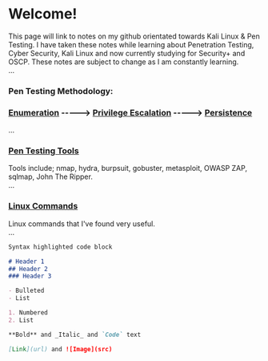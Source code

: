 # **Welcome!**

This page will link to notes on my github orientated towards Kali Linux & Pen Testing. 
I have taken these notes while learning about Penetration Testing, Cyber Security, Kali Linux and now currently studying for Security+ and OSCP.
These notes are subject to change as I am constantly learning.  
...

### **Pen Testing Methodology:**
### [Enumeration](https://github.com/h1dz/Pen-Testing/tree/Enumeration) -----> [Privilege Escalation](https://github.com/h1dz/Pen-Testing/tree/Privilege-Escalation) -----> [Persistence](https://github.com/h1dz/Pen-Testing/blob/Methodology/Persistence)                      
...
### [Pen Testing Tools](https://github.com/h1dz/Pen-Testing/tree/Tools)
Tools include; nmap, hydra, burpsuit, gobuster, metasploit, OWASP ZAP, sqlmap, John The Ripper.   
...
### [Linux Commands](https://github.com/h1dz/Pen-Testing/tree/Commands)
Linux commands that I've found very useful.  
...

```markdown
Syntax highlighted code block

# Header 1
## Header 2
### Header 3

- Bulleted
- List

1. Numbered
2. List

**Bold** and _Italic_ and `Code` text

[Link](url) and ![Image](src)
```

